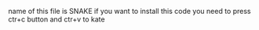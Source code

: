 name of this file is SNAKE
if you want to install this code you need to press ctr+c button and ctr+v to kate 
